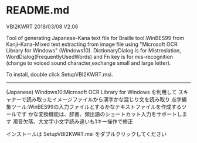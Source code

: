 ﻿# README.md 

VBI2KWRT                 2018/03/08  V2.06

Tool of generating Japanese-Kana text file for Braille tool:WinBES99
from Kanji-Kana-Mixed text extracting from image file 
using "Microsoft OCR Library for Windows" (Windows10).
DictionaryDialog is for Mistrnslation,
WordDialog(FrequentlyUsedWords) and Fn key is for mis-recognition
(change to voiced sound character,exchange small and large letter).

To install, double click SetupVBI2KWRT.msi.

*************************************************************************

(Japanese)
Windows10:Microsoft OCR Library for Windows を利用して
スキャナーで読み取ったイメージファイルから漢字かな混じり文を読み取り
点字編集ツール:WinBES99の入力ファイルとするかなテキストファイルを作成するツールです
かな変換機能は、辞書、頻出語のショートカット入力をサポートします
濁音欠落、大文字小文字読み違いも1キー操作で修正

インストールは SetupVBI2KWRT.msi をダブルクリックしてください
